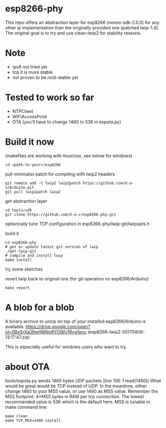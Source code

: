 
# esp8266-phy

This repo offers an abstraction layer for esp8266 (nonos-sdk-2.0.0) for any
other ip implementation than the originally provided one (patched lwip-1.4). 
The original goal is to try and use clean-lwip2 for stability reasons.

# Note

* ipv6 not tried yet
* tcp it is more stable
* not proven to be rock-stable yet

# Tested to work so far

* NTPClient
* WiFiAccessPoint
* OTA (you'll have to change 1460 to 536 in espota.py)

# Build it now
(makefiles are working with linux/osx, see below for windows)

```
cd <path-to-your>/esp8266
```

pull minimalist patch for compiling with lwip2 headers
```
git remote add -t lwip2 lwip2patch https://github.com/d-a-v/Arduino.git
git pull lwip2patch lwip2
```

get abstraction layer
```
cd tools/sdk
git clone https://github.com/d-a-v/esp8266-phy.git
```

optionnally tune TCP configuration in esp8266-phy/lwip-git/lwipopts.h

build it
```
cd esp8266-phy
# get or update latest git version of lwip
./get-lwip-git
# compile and install lwip
make install
```

try some sketches

revert lwip back to original one (for git operation on esp8266/Arduino)
```
make revert
```

# A blob for a blob

A binary archive to unzip on top of your installed esp8266/Arduino is
available.
https://drive.google.com/open?id=0BxSrXa09wHRlNnRYOWU1Rng1enc
(esp8266-lwip2-20170406-13:17:47.zip)

This is especially useful for windows users who want to try. 

# about OTA

tools/espota.py sends 1460 bytes UDP packets (line 156: f.read(1460))
What would be great would be TCP instead of UDP. In the meantime,
either change 1460 to your MSS value, or use 1460 as MSS value.
Remember the MSS footprint: 4*MSS bytes in RAM per tcp connection.
The lowest recommanded value is 536 which is the default here.
MSS is tunable in make command line:
```
make clean
make TCP_MSS=1460 install
```
